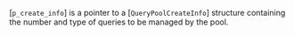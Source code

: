[`p_create_info`] is a pointer to a [`QueryPoolCreateInfo`]
structure containing the number and type of queries to be managed by the
pool.